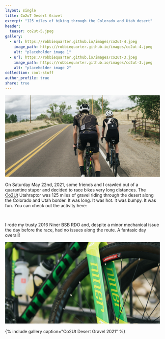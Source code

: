 ```yaml
---
layout: single
title: Co2uT Desert Gravel
excerpt: "125 miles of biking through the Colorado and Utah desert"
header:
  teaser: co2ut-5.jpeg
gallery:
  - url: https://robbiequarter.github.io/images/co2ut-4.jpeg
    image_path: https://robbiequarter.github.io/images/co2ut-4.jpeg
    alt: "placeholder image 1"
  - url: https://robbiequarter.github.io/images/co2ut-3.jpeg
    image_path: https://robbiequarter.github.io/images/co2ut-3.jpeg
    alt: "placeholder image 2"  
collection: cool-stuff
author_profile: true
share: true
---
```


![Kyle and I](/images/co2ut-2.jpeg)  

On Saturday May 22nd, 2021, some friends and I crawled out of a quarantine stupor and decided to race bikes very long distances. The [Co2Ut](https://www.desertgravel.com/co2ut/) Utahraptor was 125 miles of gravel riding through the desert along the Colorado and Utah border. It was long. It was hot. It was bumpy. It was fun. You can check out the activity here: <br>

<div class="strava-embed-placeholder" data-embed-type="activity" data-embed-id="5341258187" data-style="standard"></div><script src="https://strava-embeds.com/embed.js"></script> <br>

I rode my trusty 2016 Niner BSB RDO and, despite a minor mechanical issue the day before the race, had no issues along the route. A fantasic day overall! <br>

![My Bike](/images/co2ut-1.jpeg)  

{% include gallery caption="Co2Ut Desert Gravel 2021" %}


